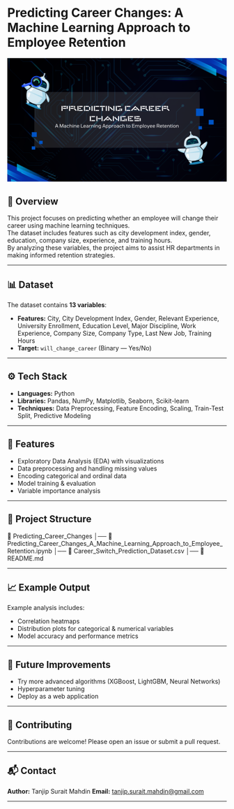 # Predicting Career Changes: A Machine Learning Approach to Employee Retention

<img src="ML Banner.png" alt="ML Banner">

## 📌 Overview
This project focuses on predicting whether an employee will change their career using machine learning techniques.  
The dataset includes features such as city development index, gender, education, company size, experience, and training hours.  
By analyzing these variables, the project aims to assist HR departments in making informed retention strategies.

---

## 📊 Dataset
The dataset contains **13 variables**:
- **Features:** City, City Development Index, Gender, Relevant Experience, University Enrollment, Education Level, Major Discipline, Work Experience, Company Size, Company Type, Last New Job, Training Hours
- **Target:** `will_change_career` (Binary — Yes/No)

---

## ⚙️ Tech Stack
- **Languages:** Python
- **Libraries:** Pandas, NumPy, Matplotlib, Seaborn, Scikit-learn
- **Techniques:** Data Preprocessing, Feature Encoding, Scaling, Train-Test Split, Predictive Modeling

---

## 🚀 Features
- Exploratory Data Analysis (EDA) with visualizations
- Data preprocessing and handling missing values
- Encoding categorical and ordinal data
- Model training & evaluation
- Variable importance analysis

---

## 📂 Project Structure
📁 Predicting_Career_Changes
│── 📄 Predicting_Career_Changes_A_Machine_Learning_Approach_to_Employee_Retention.ipynb
│── 📄 Career_Switch_Prediction_Dataset.csv
│── 📄 README.md

---

## 📈 Example Output
Example analysis includes:
- Correlation heatmaps
- Distribution plots for categorical & numerical variables
- Model accuracy and performance metrics

---

## 🔮 Future Improvements
- Try more advanced algorithms (XGBoost, LightGBM, Neural Networks)
- Hyperparameter tuning
- Deploy as a web application

---

## 🤝 Contributing
Contributions are welcome! Please open an issue or submit a pull request.

---

## 📬 Contact
**Author:** Tanjip Surait Mahdin
**Email:** tanjip.surait.mahdin@gmail.com  


---

